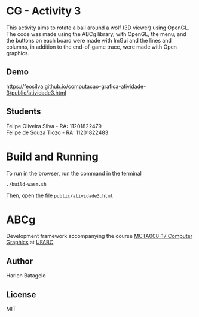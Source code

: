 # CG - Activity 3

This activity aims to rotate a ball around a wolf (3D viewer) using OpenGL. The code was made using the ABCg library, with OpenGL, the menu, and the buttons on each board were made with ImGui and the lines and columns, in addition to the end-of-game trace, were made with Open graphics.

## Demo
https://feosilva.github.io/computacao-grafica-atividade-3/public/atividade3.html

## Students

Felipe Oliveira Silva - RA: 11201822479<br />
Felipe de Souza Tiozo - RA: 11201822483


# Build and Running

To run in the browser, run the command in the terminal
```
./build-wasm.sh
```

Then, open the file `public/atividade3.html`

# ABCg

Development framework accompanying the course [MCTA008-17 Computer Graphics](http://professor.ufabc.edu.br/~harlen.batagelo/cg/) at [UFABC](https://www.ufabc.edu.br/).


## Author

Harlen Batagelo

## License

MIT

